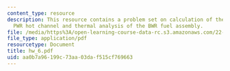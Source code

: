 ```yaml
---
content_type: resource
description: This resource contains a problem set on calculation of the MDNBR in the
  PWR hot channel and thermal analysis of the BWR fuel assembly.
file: /media/https%3A/open-learning-course-data-rc.s3.amazonaws.com/22-313j-thermal-hydraulics-in-power-technology-spring-2007/aa0b7a96199c73aa03daf515cf769663_hw_6.pdf
file_type: application/pdf
resourcetype: Document
title: hw_6.pdf
uid: aa0b7a96-199c-73aa-03da-f515cf769663
---
```


